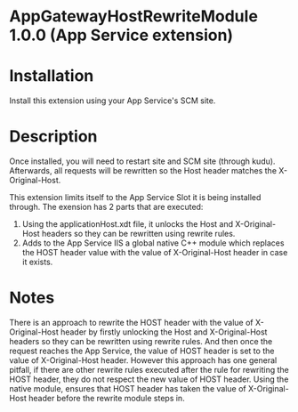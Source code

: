 # AppGatewayHostRewriteModule 1.0.0 (App Service extension)

# Installation
Install this extension using your App Service's SCM site.

# Description
Once installed, you will need to restart site and SCM site (through kudu). Afterwards, all requests will be rewritten so the Host header matches the X-Original-Host.

This extension limits itself to the App Service Slot it is being installed through. The exension has 2 parts that are executed:

1. Using the applicationHost.xdt file, it unlocks the Host and X-Original-Host headers so they can be rewritten using rewrite rules. 
2. Adds to the App Service IIS a global native C++ module which replaces the HOST header value with the value of X-Original-Host header in case it exists.

# Notes
There is an approach to rewrite the HOST header with the value of X-Original-Host header by firstly unlocking the Host and X-Original-Host headers so they can be rewritten using rewrite rules. And then once the request reaches the App Service, the value of HOST header is set to the value of X-Original-Host header.
However this approach has one general pitfall, if there are other rewrite rules executed after the rule for rewriting the HOST header, they do not respect the new value of HOST header.
Using the native module, ensures that HOST header has taken the value of X-Original-Host header before the rewrite module steps in.